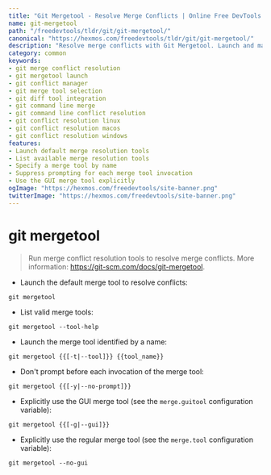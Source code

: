 ```yaml
---
title: "Git Mergetool - Resolve Merge Conflicts | Online Free DevTools by Hexmos"
name: git-mergetool
path: "/freedevtools/tldr/git/git-mergetool/"
canonical: "https://hexmos.com/freedevtools/tldr/git/git-mergetool/"
description: "Resolve merge conflicts with Git Mergetool. Launch and manage merge tools to fix code conflicts efficiently. Free online tool, no registration required."
category: common
keywords:
- git merge conflict resolution
- git mergetool launch
- git conflict manager
- git merge tool selection
- git diff tool integration
- git command line merge
- git command line conflict resolution
- git conflict resolution linux
- git conflict resolution macos
- git conflict resolution windows
features:
- Launch default merge resolution tools
- List available merge resolution tools
- Specify a merge tool by name
- Suppress prompting for each merge tool invocation
- Use the GUI merge tool explicitly
ogImage: "https://hexmos.com/freedevtools/site-banner.png"
twitterImage: "https://hexmos.com/freedevtools/site-banner.png"
---
```


# git mergetool

> Run merge conflict resolution tools to resolve merge conflicts.
> More information: <https://git-scm.com/docs/git-mergetool>.

- Launch the default merge tool to resolve conflicts:

`git mergetool`

- List valid merge tools:

`git mergetool --tool-help`

- Launch the merge tool identified by a name:

`git mergetool {{[-t|--tool]}} {{tool_name}}`

- Don't prompt before each invocation of the merge tool:

`git mergetool {{[-y|--no-prompt]}}`

- Explicitly use the GUI merge tool (see the `merge.guitool` configuration variable):

`git mergetool {{[-g|--gui]}}`

- Explicitly use the regular merge tool (see the `merge.tool` configuration variable):

`git mergetool --no-gui`
